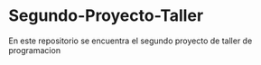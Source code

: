 # Segundo-Proyecto-Taller
En este repositorio se encuentra el segundo proyecto de taller de programacion 
